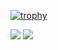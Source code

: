 [![trophy](https://github-profile-trophy.vercel.app/?username=yedonbro)](https://github.com/ryo-ma/github-profile-trophy)





![](https://raw.githubusercontent.com/yedonbro/github-stats/master/generated/overview.svg#gh-dark-mode-only)
![](https://raw.githubusercontent.com/yedonbro/github-stats/master/generated/languages.svg#gh-dark-mode-only)
